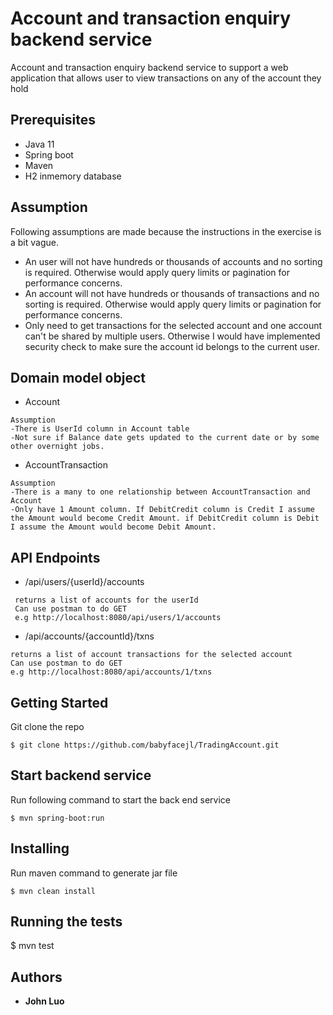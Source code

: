 # Account and transaction enquiry backend service

Account and transaction enquiry backend service to support a web application that allows user to view transactions on any of the account they hold

## Prerequisites

* Java 11
* Spring boot
* Maven
* H2 inmemory database

## Assumption
Following assumptions are made because the instructions in the exercise is a bit vague.
 * An user will not have hundreds or thousands of accounts and no sorting is required. Otherwise would apply query limits or pagination for performance concerns.
 * An account will not have hundreds or thousands of transactions and no sorting is required. Otherwise would apply query limits or pagination for performance concerns.
 * Only need to get transactions for the selected account and one account can't be shared by multiple users. Otherwise I would have implemented security check to make sure the account id belongs to the current user.
 
## Domain model object
* Account
```$xslt
Assumption
-There is UserId column in Account table 
-Not sure if Balance date gets updated to the current date or by some other overnight jobs.
```
* AccountTransaction
```
Assumption
-There is a many to one relationship between AccountTransaction and Account
-Only have 1 Amount column. If DebitCredit column is Credit I assume the Amount would become Credit Amount. if DebitCredit column is Debit I assume the Amount would become Debit Amount.

```

## API Endpoints
* /api/users/{userId}/accounts 
```
 returns a list of accounts for the userId
 Can use postman to do GET
 e.g http://localhost:8080/api/users/1/accounts
```
* /api/accounts/{accountId}/txns 
```
returns a list of account transactions for the selected account
Can use postman to do GET 
e.g http://localhost:8080/api/accounts/1/txns
```

## Getting Started

Git clone the repo
```
$ git clone https://github.com/babyfacejl/TradingAccount.git
```

## Start backend service

Run following command to start the back end service
```
$ mvn spring-boot:run
```

## Installing

Run maven command to generate jar file
```
$ mvn clean install 
```
## Running the tests

$ mvn test

## Authors
* **John Luo** 



